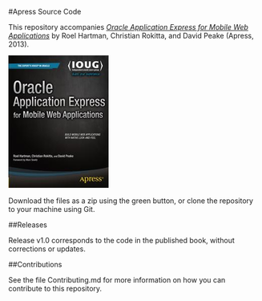 #Apress Source Code

This repository accompanies [*Oracle Application Express for Mobile Web Applications*](http://www.apress.com/9781430249474) by Roel Hartman, Christian Rokitta, and David Peake (Apress, 2013).

![Cover image](9781430249474.jpg)

Download the files as a zip using the green button, or clone the repository to your machine using Git.

##Releases

Release v1.0 corresponds to the code in the published book, without corrections or updates.

##Contributions

See the file Contributing.md for more information on how you can contribute to this repository.
